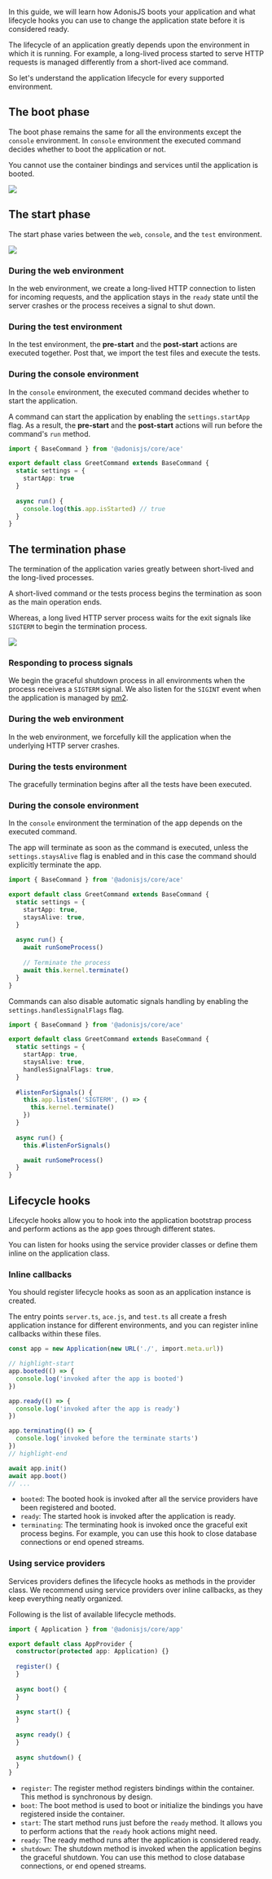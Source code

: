 In this guide, we will learn how AdonisJS boots your application and what lifecycle hooks you can use to change the application state before it is considered ready.

The lifecycle of an application greatly depends upon the environment in which it is running. For example, a long-lived process started to serve HTTP requests is managed differently from a short-lived ace command.

So let's understand the application lifecycle for every supported environment.

## The boot phase

The boot phase remains the same for all the environments except the `console` environment. In `console` environment the executed command decides whether to boot the application or not.

You cannot use the container bindings and services until the application is booted.

![](assets/images/boot-phase-flow-chart.png)

## The start phase

The start phase varies between the `web`, `console`, and the `test` environment.

![](assets/images/start-phase-flow-chart.png)

### During the web environment

In the web environment, we create a long-lived HTTP connection to listen for incoming requests, and the application stays in the `ready` state until the server crashes or the process receives a signal to shut down.

### During the test environment

In the test environment, the **pre-start** and the **post-start** actions are executed together. Post that, we import the test files and execute the tests.

### During the console environment

In the `console` environment, the executed command decides whether to start the application.

A command can start the application by enabling the `settings.startApp` flag. As a result, the **pre-start** and the **post-start** actions will run before the command's `run` method.

```ts
import { BaseCommand } from '@adonisjs/core/ace'

export default class GreetCommand extends BaseCommand {
  static settings = {
    startApp: true
  }
  
  async run() {
    console.log(this.app.isStarted) // true
  }
}
```

## The termination phase

The termination of the application varies greatly between short-lived and the long-lived processes. 

A short-lived command or the tests process begins the termination as soon as the main operation ends.

Whereas, a long lived HTTP server process waits for the exit signals like `SIGTERM` to begin the termination process.

![](termination-phase-flow-chart.png)

### Responding to process signals

We begin the graceful shutdown process in all environments when the process receives a `SIGTERM` signal. We also listen for the `SIGINT` event when the application is managed by [pm2](https://pm2.keymetrics.io/docs/usage/signals-clean-restart/).

### During the web environment

In the web environment, we forcefully kill the application when the underlying HTTP server crashes.

### During the tests environment

The gracefully termination begins after all the tests have been executed.

### During the console environment

In the `console` environment the termination of the app depends on the executed command.

The app will terminate as soon as the command is executed, unless the `settings.staysAlive` flag is enabled and in this case the command should explicitly terminate the app.

```ts
import { BaseCommand } from '@adonisjs/core/ace'

export default class GreetCommand extends BaseCommand {
  static settings = {
    startApp: true,
    staysAlive: true,
  }
  
  async run() {
    await runSomeProcess()
    
    // Terminate the process
    await this.kernel.terminate()
  }
}
```

Commands can also disable automatic signals handling by enabling the `settings.handlesSignalFlags` flag.

```ts
import { BaseCommand } from '@adonisjs/core/ace'

export default class GreetCommand extends BaseCommand {
  static settings = {
    startApp: true,
    staysAlive: true,
    handlesSignalFlags: true,
  }
  
  #listenForSignals() {
    this.app.listen('SIGTERM', () => {
      this.kernel.terminate()
    })
  }
  
  async run() {
    this.#listenForSignals()

    await runSomeProcess()
  }
}
```

## Lifecycle hooks

Lifecycle hooks allow you to hook into the application bootstrap process and perform actions as the app goes through different states.

You can listen for hooks using the service provider classes or define them inline on the application class.

### Inline callbacks

You should register lifecycle hooks as soon as an application instance is created. 

The entry points `server.ts`, `ace.js`, and `test.ts` all create a fresh application instance for different environments, and you can register inline callbacks within these files.

```ts
const app = new Application(new URL('./', import.meta.url))

// highlight-start
app.booted(() => {
  console.log('invoked after the app is booted')
})

app.ready(() => {
  console.log('invoked after the app is ready')
})

app.terminating(() => {
  console.log('invoked before the terminate starts')
})
// highlight-end

await app.init()
await app.boot()
// ...
```

- `booted`: The booted hook is invoked after all the service providers have been registered and booted.
- `ready`: The started hook is invoked after the application is ready.
- `terminating`: The terminating hook is invoked once the graceful exit process begins. For example, you can use this hook to close database connections or end opened streams.

### Using service providers

Services providers defines the lifecycle hooks as methods in the provider class. We recommend using service providers over inline callbacks, as they keep everything neatly organized.

Following is the list of available lifecycle methods.

```ts
import { Application } from '@adonisjs/core/app'

export default class AppProvider {
  constructor(protected app: Application) {}
  
  register() {
  }
  
  async boot() {
  }
  
  async start() {
  }
  
  async ready() {
  }
  
  async shutdown() {
  }
}
```

- `register`: The register method registers bindings within the container. This method is synchronous by design.
- `boot`: The boot method is used to boot or initialize the bindings you have registered inside the container.
- `start`: The start method runs just before the `ready` method. It allows you to perform actions that the `ready` hook actions might need.
- `ready`: The ready method runs after the application is considered ready.
- `shutdown`: The shutdown method is invoked when the application begins the graceful shutdown. You can use this method to close database connections, or end opened streams.
